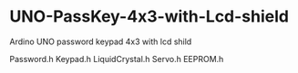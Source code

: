 # UNO-PassKey-4x3-with-Lcd-shield
Ardino UNO password keypad 4x3 with lcd shild


Password.h 
Keypad.h 
LiquidCrystal.h 
Servo.h 
EEPROM.h 
